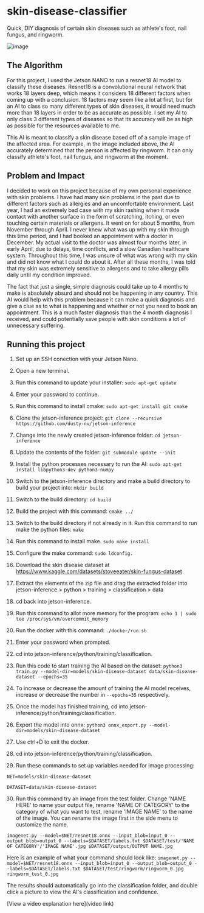 # skin-disease-classifier
Quick, DIY diagnosis of certain skin diseases such as athlete's foot, nail fungus, and ringworm.

![image](https://github.com/user-attachments/assets/f31110d6-b2e2-47f4-b70f-de1b8adff67a)

## The Algorithm

For this project, I used the Jetson NANO to run a resnet18 AI model to classify these diseases. Resnet18 is a convolutional neural network that works 18 layers deep, which means it considers 18 different factors when coming up with a conclusion. 18 factors may seem like a lot at first, but for an AI to class so many different types of skin diseases, it would need much more than 18 layers in order to be as accurate as possible. I set my AI to only class 3 different types of diseases so that its accuracy will be as high as possible for the resources available to me. 

This AI is meant to classify a skin disease based off of a sample image of the affected area. For example, in the image included above, the AI accurately determined that the person is affected by ringworm. It can only classify athlete's foot, nail fungus, and ringworm at the moment. 

## Problem and Impact

I decided to work on this project because of my own personal experience with skin problems. I have had many skin problems in the past due to different factors such as allergies and an uncomfortable environment. Last year, I had an extremely bad case with my skin rashing when it made contact with another surface in the form of scratching, itching, or even touching certain materials or allergens. It went on for about 5 months, from November through April. I never knew what was up with my skin through this time period, and I had booked an appointment with a doctor in December. My actual visit to the doctor was almost four months later, in early April, due to delays, time conflicts, and a slow Canadian healthcare system. Throughout this time, I was unsure of what was wrong with my skin and did not know what I could do about it. After all these months, I was told that my skin was extremely sensitive to allergens and to take allergy pills daily until my condition improved.

The fact that just a single, simple diagnosis could take up to 4 months to make is absolutely absurd and should not be happening in any country. This AI would help with this problem because it can make a quick diagnosis and give a clue as to what is happening and whether or not you need to book an appointment. This is a much faster diagnosis than the 4 month diagnosis I received, and could potentially save people with skin conditions a lot of unnecessary suffering. 


## Running this project

1. Set up an SSH conection with your Jetson Nano.

2. Open a new terminal.
  
3. Run this command to update your installer: ```sudo apt-get update```

4. Enter your password to continue.

5. Run this command to install cmake: ```sudo apt-get install git cmake```

6. Clone the jetson-inference project: ```git clone --recursive https://github.com/dusty-nv/jetson-inference```

7. Change into the newly created jetson-inference folder: ```cd jetson-inference```

8. Update the contents of the folder: ```git submodule update --init```

9. Install the python processes necessary to run the AI: ```sudo apt-get install libpython3-dev python3-numpy```

10. Switch to the jetson-inference directory and make a build directory to build your project into: ```mkdir build```

11. Switch to the build directory: ```cd build```

12. Build the project with this command: ```cmake ../```

13. Switch to the build directory if not already in it. Run this command to run make the python files: ```make```

14. Run this command to install make. ```sudo make install```

15. Configure the make command: ```sudo ldconfig.```

16. Download the skin disease dataset at https://www.kaggle.com/datasets/stoveeater/skin-fungus-dataset

17. Extract the elements of the zip file and drag the extracted folder into jetson-inference > python > training > classification > data

18. cd back into jetson-inference.

19. Run this command to allot more memory for the program: ```echo 1 | sudo tee /proc/sys/vm/overcommit_memory```

20. Run the docker with this command: ```./docker/run.sh```

21. Enter your password when prompted.

22. cd into jetson-inference/python/training/classification.

23. Run this code to start training the AI based on the dataset: ```python3 train.py --model-dir=models/skin-disease-dataset data/skin-disease-dataset --epochs=35```

24. To increase or decrease the amount of training the AI model receives, increase or decrease the number in ```--epochs=35``` respectively.

25. Once the model has finished training, cd into jetson-inference/python/training/classification.

26. Export the model into onnx: ```python3 onnx_export.py --model-dir=models/skin-disease-dataset```

27. Use ctrl+D to exit the docker.

28. cd into jetson-inference/python/training/classification.

29. Run these commands to set up variables needed for image processing:

```
NET=models/skin-disease-dataset
```
```
DATASET=data/skin-disease-dataset
```

30. Run this command try an image from the test folder. Change 'NAME HERE' to name your output file, rename 'NAME OF CATEGORY' to the category of what you want to test, rename 'IMAGE NAME' to the name of the image. You can rename the image first in the side menu to customize the name.

```imagenet.py --model=$NET/resnet18.onnx --input_blob=input_0 --output_blob=output_0 --labels=$DATASET/labels.txt $DATASET/test/'NAME OF CATEGORY'/'IMAGE NAME'.jpg $DATASET/output/OUTPUT NAME.jpg```

Here is an example of what your command should look like:
```imagenet.py --model=$NET/resnet18.onnx --input_blob=input_0 --output_blob=output_0 --labels=$DATASET/labels.txt $DATASET/test/ringworm/ringworm_0.jpg ringworm_test_0.jpg```

The results should automatically go into the classification folder, and double click a picture to view the AI's classification and confidence.

[View a video explanation here](video link)
